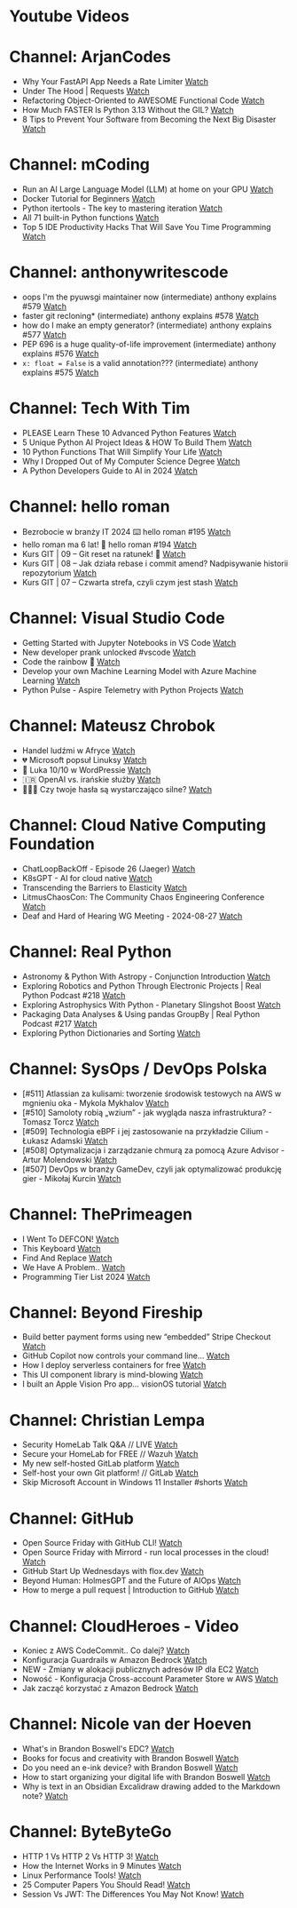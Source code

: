 
Youtube Videos
==============

# Channel: ArjanCodes
  
 - Why Your FastAPI App Needs a Rate Limiter  [Watch](https://youtu.be/pZunzLJ1qcQ)  
 - Under The Hood | Requests  [Watch](https://youtu.be/aOly5eEDXug)  
 - Refactoring Object-Oriented to AWESOME Functional Code  [Watch](https://youtu.be/DvdZv_DD0DY)  
 - How Much FASTER Is Python 3.13 Without the GIL?  [Watch](https://youtu.be/zWPe_CUR4yU)  
 - 8 Tips to Prevent Your Software from Becoming the Next Big Disaster  [Watch](https://youtu.be/IzU_5fT4m_M)
# Channel: mCoding
  
 - Run an AI Large Language Model (LLM) at home on your GPU  [Watch](https://youtu.be/RejIVgfER-4)  
 - Docker Tutorial for Beginners  [Watch](https://youtu.be/b0HMimUb4f0)  
 - Python itertools - The key to mastering iteration  [Watch](https://youtu.be/1p7xa_BHYDs)  
 - All 71 built-in Python functions  [Watch](https://youtu.be/7Qu_KXc7xSI)  
 - Top 5 IDE Productivity Hacks That Will Save You Time Programming  [Watch](https://youtu.be/HBC7i1AbsyA)
# Channel: anthonywritescode
  
 - oops I'm the pyuwsgi maintainer now (intermediate) anthony explains #579  [Watch](https://youtu.be/WILYaDNez4g)  
 - faster git recloning* (intermediate) anthony explains #578  [Watch](https://youtu.be/rLHNAiLv7r0)  
 - how do I make an empty generator? (intermediate) anthony explains #577  [Watch](https://youtu.be/b0mUqJc4a2g)  
 - PEP 696 is a huge quality-of-life improvement (intermediate) anthony explains #576  [Watch](https://youtu.be/NC3Bv104SQM)  
 - `x: float = False` is a valid annotation??? (intermediate) anthony explains #575  [Watch](https://youtu.be/RYD87EL1Zbs)
# Channel: Tech With Tim
  
 - PLEASE Learn These 10 Advanced Python Features  [Watch](https://youtu.be/6ViGc5NgdSw)  
 - 5 Unique Python AI Project Ideas & HOW To Build Them  [Watch](https://youtu.be/HIvQWdqvl7o)  
 - 10 Python Functions That Will Simplify Your Life  [Watch](https://youtu.be/zPfSwhofPpk)  
 - Why I Dropped Out of My Computer Science Degree  [Watch](https://youtu.be/_VRjdkKDoe4)  
 - A Python Developers Guide to AI in 2024  [Watch](https://youtu.be/OHf5bapbrcI)
# Channel: hello roman
  
 - Bezrobocie w branży IT 2024 ⌨️ hello roman #195  [Watch](https://youtu.be/3A0h9uNj0Z4)  
 - hello roman ma 6 lat!  🎉  hello roman #194  [Watch](https://youtu.be/2VcweF4sVRE)  
 - Kurs GIT | 09 – Git reset na ratunek! 🛟  [Watch](https://youtu.be/vri36csppEY)  
 - Kurs GIT | 08 – Jak działa rebase i commit amend? Nadpisywanie historii repozytorium  [Watch](https://youtu.be/4GKI4Gz97TE)  
 - Kurs GIT | 07 – Czwarta strefa, czyli czym jest stash  [Watch](https://youtu.be/T9n2tF60cY0)
# Channel: Visual Studio Code
  
 - Getting Started with Jupyter Notebooks in VS Code  [Watch](https://youtu.be/suAkMeWJ1yE)  
 - New developer prank unlocked #vscode  [Watch](https://youtu.be/58h9Xcesf0E)  
 - Code the rainbow 🌈  [Watch](https://youtu.be/EUHdWX7UK_Q)  
 - Develop your own Machine Learning Model with Azure Machine Learning  [Watch](https://youtu.be/jHGqT_X7e7Q)  
 - Python Pulse - Aspire Telemetry with Python Projects  [Watch](https://youtu.be/JqSC7-tTNNU)
# Channel: Mateusz Chrobok
  
 - Handel ludźmi w Afryce  [Watch](https://youtu.be/vTzoRq5l0mw)  
 - 💔 Microsoft popsuł Linuksy  [Watch](https://youtu.be/mZMv4CHGupY)  
 - 💬 Luka 10/10 w WordPressie  [Watch](https://youtu.be/ftS-9oCVxEY)  
 - 🇮🇷 OpenAI vs. irańskie służby  [Watch](https://youtu.be/PdiiAjRlgvc)  
 - 👨🏻‍🎓 Czy twoje hasła są wystarczająco silne?  [Watch](https://youtu.be/-SV1AFKHTxc)
# Channel: Cloud Native Computing Foundation
  
 - ChatLoopBackOff - Episode 26 (Jaeger)  [Watch](https://youtu.be/7qoyw_C1gKw)  
 - K8sGPT - AI for cloud native  [Watch](https://youtu.be/T_e055_3d8U)  
 - Transcending the Barriers to Elasticity  [Watch](https://youtu.be/JIXlF-3VoN4)  
 - LitmusChaosCon: The Community Chaos Engineering Conference  [Watch](https://youtu.be/3uPB_Fgbhc4)  
 - Deaf and Hard of Hearing WG Meeting - 2024-08-27  [Watch](https://youtu.be/7w45Xitwsok)
# Channel: Real Python
  
 - Astronomy & Python With Astropy - Conjunction Introduction  [Watch](https://youtu.be/tII7IpFCdfk)  
 - Exploring Robotics and Python Through Electronic Projects | Real Python Podcast #218  [Watch](https://youtu.be/S7-bVABAoZE)  
 - Exploring Astrophysics With Python - Planetary Slingshot Boost  [Watch](https://youtu.be/TsCZNoaOjWI)  
 - Packaging Data Analyses & Using pandas GroupBy | Real Python Podcast #217  [Watch](https://youtu.be/4-3yg_tjSvU)  
 - Exploring Python Dictionaries and Sorting  [Watch](https://youtu.be/89P-Vdx8UqI)
# Channel: SysOps / DevOps Polska
  
 - [#511] Atlassian za kulisami: tworzenie środowisk testowych na AWS w mgnieniu oka - Mykola Mykhalov  [Watch](https://youtu.be/V53C-FrcIWk)  
 - [#510] Samoloty robią „wzium” - jak wygląda nasza infrastruktura? - Tomasz Torcz  [Watch](https://youtu.be/Y_6849qBioI)  
 - [#509] Technologia eBPF i jej zastosowanie na przykładzie Cilium - Łukasz Adamski  [Watch](https://youtu.be/ykgAgBMG9DE)  
 - [#508] Optymalizacja i zarządzanie chmurą za pomocą Azure Advisor - Artur Molendowski  [Watch](https://youtu.be/1rOCWlYfM7E)  
 - [#507] DevOps w branży GameDev, czyli jak optymalizować produkcję gier - Mikołaj Kurcin  [Watch](https://youtu.be/x7Y6S40w75M)
# Channel: ThePrimeagen
  
 - I Went To DEFCON!  [Watch](https://youtu.be/GwcFxTuMYmU)  
 - This Keyboard  [Watch](https://youtu.be/dhuX9t2j5Hc)  
 - Find And Replace  [Watch](https://youtu.be/v2a6Nv7RSd0)  
 - We Have A Problem..  [Watch](https://youtu.be/1-0r90bm6CE)  
 - Programming Tier List 2024  [Watch](https://youtu.be/c3yRbrYIUeo)
# Channel: Beyond Fireship
  
 - Build better payment forms using new “embedded” Stripe Checkout  [Watch](https://youtu.be/7WFXl4-aCxs)  
 - GitHub Copilot now controls your command line...  [Watch](https://youtu.be/P8MfgV9us4o)  
 - How I deploy serverless containers for free  [Watch](https://youtu.be/cw34KMPSt4k)  
 - This UI component library is mind-blowing  [Watch](https://youtu.be/RPa3_AD1_Vs)  
 - I built an Apple Vision Pro app... visionOS tutorial  [Watch](https://youtu.be/_xfZIr5sDLw)
# Channel: Christian Lempa
  
 - Security HomeLab Talk Q&A // LIVE  [Watch](https://youtu.be/Xufa5nrd4SA)  
 - Secure your HomeLab for FREE // Wazuh  [Watch](https://youtu.be/RjvKn0Q3rgg)  
 - My new self-hosted GitLab platform  [Watch](https://youtu.be/_BigjMxh7Xs)  
 - Self-host your own Git platform! // GitLab  [Watch](https://youtu.be/qoqtSihN1kU)  
 - Skip Microsoft Account in Windows 11 Installer #shorts  [Watch](https://youtu.be/EjSChSA-7ag)
# Channel: GitHub
  
 - Open Source Friday with GitHub CLI!  [Watch](https://youtu.be/0G9DP0oa9i0)  
 - Open Source Friday with Mirrord - run local processes in the cloud!  [Watch](https://youtu.be/n4SG9r3u-Tk)  
 - GitHub Start Up Wednesdays with flox.dev  [Watch](https://youtu.be/-HSAdZboK-8)  
 - Beyond Human: HolmesGPT and the Future of AIOps  [Watch](https://youtu.be/ruVHFt20x0w)  
 - How to merge a pull request | Introduction to GitHub  [Watch](https://youtu.be/FDXSgyDGmho)
# Channel: CloudHeroes - Video
  
 - Koniec z AWS CodeCommit.. Co dalej?  [Watch](https://youtu.be/fkggBFBDOVk)  
 - Konfiguracja Guardrails w Amazon Bedrock  [Watch](https://youtu.be/mVQrBKucLGM)  
 - NEW - Zmiany w alokacji publicznych adresów IP dla EC2  [Watch](https://youtu.be/ltZzJRP3Wxg)  
 - Nowość - Konfiguracja Cross-account Parameter Store w AWS  [Watch](https://youtu.be/6kvGgv9vIgQ)  
 - Jak zacząć korzystać z Amazon Bedrock  [Watch](https://youtu.be/DZa3mpKslD8)
# Channel: Nicole van der Hoeven
  
 - What's in Brandon Boswell's EDC?  [Watch](https://youtu.be/Noswl0jCA4k)  
 - Books for focus and creativity with Brandon Boswell  [Watch](https://youtu.be/Ugc4U8Rx7RM)  
 - Do you need an e-ink device? with Brandon Boswell  [Watch](https://youtu.be/uUKPV6mWMFM)  
 - How to start organizing your digital life with Brandon Boswell  [Watch](https://youtu.be/Ykhyw3T3ICU)  
 - Why is text in an Obsidian Excalidraw drawing added to the Markdown note?  [Watch](https://youtu.be/HG5IuDIWHgY)
# Channel: ByteByteGo
  
 - HTTP 1 Vs HTTP 2 Vs HTTP 3!  [Watch](https://youtu.be/UMwQjFzTQXw)  
 - How the Internet Works in 9 Minutes  [Watch](https://youtu.be/sMHzfigUxz4)  
 - Linux Performance Tools!  [Watch](https://youtu.be/iJ_eIsA5E1U)  
 - 25 Computer Papers You Should Read!  [Watch](https://youtu.be/_kynGl5hr9U)  
 - Session Vs JWT: The Differences You May Not Know!  [Watch](https://youtu.be/fyTxwIa-1U0)